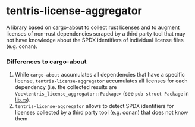 # tentris-license-aggregator

A library based on [cargo-about](https://github.com/EmbarkStudios/cargo-about) to collect
rust licenses and to augment licenses of non-rust dependencies scraped by a third party tool that may
not have knowledge about the SPDX identifiers of individual license files (e.g. conan).

### Differences to cargo-about
1. While `cargo-about` accumulates all dependencies that have a specific license,
   `tentris-license-aggregator` accumulates all licenses for each dependency
   (i.e. the collected results are `Vec<tentris_license_aggregator::Package>` (see `pub struct Package` in [lib.rs](src/lib.rs)).
2. `tentris-license-aggregator` allows to detect SPDX identifiers for licenses collected by a third party tool (e.g. conan)
    that does not know them
